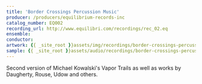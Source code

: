 ```yaml
---
title: 'Border Crossings Percussion Music'
producer: /producers/equilibrium-records-inc
catalog_number: EQ002
recording_url: http://www.equilibri.com/recordings/rec_02.eq
ensemble: 
conductor: 
artwork: {{ _site_root }}assets/img/recordings/border-crossings-percussion-music.jpg
sample: {{ _site_root }}assets/audio/recordings/border-crossings-percussion-music.mp3
---
```

Second version of Michael Kowalski's Vapor Trails as well as works by Daugherty, Rouse, Udow and others.